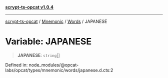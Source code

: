 [**scrypt-ts-opcat v1.0.4**](../../../../../README.md)

***

[scrypt-ts-opcat](../../../../../README.md) / [Mnemonic](../../../README.md) / [Words](../README.md) / JAPANESE

# Variable: JAPANESE

> **JAPANESE**: `string`[]

Defined in: node\_modules/@opcat-labs/opcat/types/mnemonic/words/japanese.d.cts:2
